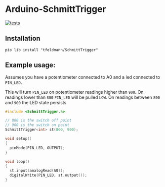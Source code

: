 # Arduino-SchmittTrigger

[![tests][gh-tests-badge]][gh-tests-link]

## Installation

```
pio lib install "tfeldmann/SchmittTrigger"
```

## Example usage:

Assumes you have a potentiometer connected to A0 and a led connected to `PIN_LED`.

This will turn `PIN_LED` on potentiometer readings higher than `900`.
On readings lower than `800` `PIN_LED` will be pulled `LOW`.
On readings between `800` and `900` the LED state persists.

```cpp
#include <SchmittTrigger.h>

// 800 is the switch off point
// 900 is the switch on point
SchmittTrigger<int> st(800, 900);

void setup()
{
  pinMode(PIN_LED, OUTPUT);
}

void loop()
{
  st.input(analogRead(A0));
  digitalWrite(PIN_LED, st.output());
}
```

<!-- badges and links -->

[gh-tests-badge]: https://github.com/tfeldmann/Arduino-SchmittTrigger/actions/workflows/tests.yml/badge.svg
[gh-tests-link]: https://github.com/tfeldmann/Arduino-SchmittTrigger/actions/workflows/tests.yml
